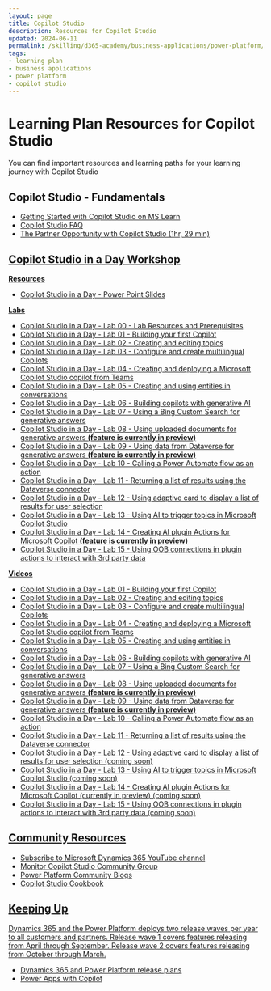 ```yaml
---
layout: page
title: Copilot Studio
description: Resources for Copilot Studio
updated: 2024-06-11
permalink: /skilling/d365-academy/business-applications/power-platform/copilot-studio
tags:
- learning plan
- business applications
- power platform
- copilot studio
---
```


# Learning Plan Resources for Copilot Studio

You can find important resources and learning paths for your learning journey with Copilot Studio

## Copilot Studio - Fundamentals

* <a href="https://learn.microsoft.com/en-us/microsoft-copilot-studio/fundamentals-what-is-copilot-studio" target="_blank">Getting Started with Copilot Studio on MS Learn
* <a href="https://www.microsoft.com/en-us/microsoft-copilot/microsoft-copilot-studio#FAQ" target="_blank">Copilot Studio FAQ
* <a href="https://cloudpartners.transform.microsoft.com/download?assetname=assets%2FTraining%20Videos%2FModern%20Work%2FThe-Partner-Opportunity-with-Microsoft-Copilot-Studio.mp4" target="_blank">The Partner Opportunity with Copilot Studio (1hr, 29 min)

## Copilot Studio in a Day Workshop
**Resources**
* <a href="https://www.dropbox.com/scl/fi/6i086h58sg1yv4l4lxq6y/Copilot-Studio-Hands-on-Workshop-Partner-Copy.pdf?rlkey=bo5vhkkk4zy37dplnvpinygv7&st=ag4k66q6&dl=1" target="_blank">Copilot Studio in a Day - Power Point Slides

**Labs**
* <a href="https://www.dropbox.com/scl/fo/semb7hwx2i8woe675azr5/APCSQj2kCxrAF9Yx2rdp1vs?rlkey=tcu80pa1dn2qatpcrk70lsp7u&st=7o2j7c6j&dl=1" target="_blank">Copilot Studio in a Day - Lab 00 - Lab Resources and Prerequisites
* <a href="https://www.dropbox.com/scl/fi/xsdb45oubjeuct0dhnwwz/1-Lab_Building-your-first-copilot-Copy.docx?rlkey=904otrdzkno49h1s4vyuv8px4&st=28pvsltn&dl=1" target="_blank">Copilot Studio in a Day - Lab 01 - Building your first Copilot
* <a href="https://www.dropbox.com/scl/fi/sxi4iifvfl5gnu26xwa61/2-Lab_Creating-and-editing-a-topic-with-Copilot-Copy.docx?rlkey=tmpz0tv94i5r5nbxixxhhv192&st=jc8ylg03&dl=1" target="_blank">Copilot Studio in a Day - Lab 02 - Creating and editing topics
* <a href="https://www.dropbox.com/scl/fi/7ezbthutx8qf659ryxywk/3-Lab_Configuring-and-creating-multilingual-copilots.docx?rlkey=a3tcqpivt0cz9l8ullhisbwur&st=4ylcmq5b&dl=1" target="_blank">Copilot Studio in a Day - Lab 03 - Configure and create multilingual Copilots
* <a href="https://www.dropbox.com/scl/fi/6y69yikpkr5xx4535e228/4-Lab_Creating-and-deploying-a-custom-copilot-from-Teams.docx?rlkey=nyivz44ye9uvkoe8d0chdi083&st=dkwe2c23&dl=1" target="_blank">Copilot Studio in a Day - Lab 04 - Creating and deploying a Microsoft Copilot Studio copilot from Teams
* <a href="https://www.dropbox.com/scl/fi/fxm81vdakt153rllkr1ba/5-Lab_Creating-and-using-entities-in-conversations.pdf?rlkey=ceuilkbmacahz1mxf02hn6908&st=fxhpt6fo&dl=1" target="_blank">Copilot Studio in a Day - Lab 05 - Creating and using entities in conversations
* <a href="https://www.dropbox.com/scl/fi/0zurtbqgyg313pfx4ftdn/6-Lab_Using-website-URL-for-generative-answers.pdf?rlkey=dwcxjxa186iqr6lna5u5eg2i1&st=7q8nnuec&dl=1" target="_blank">Copilot Studio in a Day - Lab 06 - Building copilots with generative AI
* <a href="https://www.dropbox.com/scl/fi/3mfzt5f6jjhrgvwci6a98/7-Lab_Using-a-Bing-Custom-Search-for-generative-answers.pdf?rlkey=szp4he2f4q2wglmatumpeu0qf&st=791gqewt&dl=1" target="_blank">Copilot Studio in a Day - Lab 07 - Using a Bing Custom Search for generative answers
* <a href="https://www.dropbox.com/scl/fi/y08pur0rvlzy4qe1z5boe/8-Lab_Using-uploaded-documents-for-generative-answers.pdf?rlkey=kaedpzu186708xucvumktn73h&st=tl0z19o4&dl=1" target="_blank">Copilot Studio in a Day - Lab 08 - Using uploaded documents for generative answers **(feature is currently in preview)** 
* <a href="https://www.dropbox.com/scl/fi/81x3jhubobq5ecdg746sx/9-Lab_Using-data-in-Dataverse-for-generative-answers.pdf?rlkey=dyq1xn0d5tqkevharzpbn3ag7&st=k86mnon4&dl=1" target="_blank">Copilot Studio in a Day - Lab 09 - Using data from Dataverse for generative answers **(feature is currently in preview)** 
* <a href="https://www.dropbox.com/scl/fi/mn3odm01sxcwb03ppii9m/10-Lab_Calling-a-Power-Automate-flow-as-an-action.pdf?rlkey=4qyyu7bv5gpdydf519zg659ru&st=81u01718&dl=1" target="_blank">Copilot Studio in a Day - Lab 10 - Calling a Power Automate flow as an action 
* <a href="https://www.dropbox.com/scl/fi/ruetbx3v89s8n63tlrfmd/11-Lab_Returning-a-list-of-results-from-Dataverse-using-Power-Automate.pdf?rlkey=xphx5yuth11gjdb57pcb93gc5&st=ur3y1jlj&dl=1" target="_blank">Copilot Studio in a Day - Lab 11 - Returning a list of results using the Dataverse connector
* <a href="https://www.dropbox.com/scl/fi/n880n5u20k7zrwn62bxo6/12-Lab_Using-adaptive-card-to-display-a-list-of-results-for-user-selection.pdf?rlkey=u3u048dktjuaefiv5qk3jpung&st=3sehohqg&dl=1" target="_blank">Copilot Studio in a Day - Lab 12 - Using adaptive card to display a list of results for user selection 
* <a href="https://www.dropbox.com/scl/fi/1tmvshxefupf4idinl0zl/13-Lab_Using-AI-triggers-in-Microsoft-Copilot-Studio.pdf?rlkey=by7pmmm3nr7c7v1ly05ho52dy&e=2&st=xl35fr21&dl=1" target="_blank">Copilot Studio in a Day - Lab 13 - Using AI to trigger topics in Microsoft Copilot Studio
* <a href="https://www.dropbox.com/scl/fi/h3nknij9q0va80984f84u/14-Lab_Creating-AI-plugins-to-extend-Microsoft-Copilot.pdf?rlkey=q750swhmgjjd1hprv1g4rwbl7&st=u6x22gww&dl=1" target="_blank">Copilot Studio in a Day - Lab 14 - Creating AI plugin Actions for Microsoft Copilot **(feature is currently in preview)** 
* <a href="https://www.dropbox.com/scl/fi/b9azwlqqw3kgb9vbinm2x/15-Lab_Using-OOB-connectors-in-plugin-actions-to-interact-with-3rd-party-data.pdf?rlkey=gtnoxc7znfgvj46swv0ntbptk&st=ifcxt2u4&dl=1" target="_blank">Copilot Studio in a Day - Lab 15 - Using OOB connections in plugin actions to interact with 3rd party data

**Videos**
* <a href="https://youtu.be/ukckSVuSois" target="_blank">Copilot Studio in a Day - Lab 01 - Building your first Copilot
* <a href="https://youtu.be/dI9VqzsBjo4" target="_blank">Copilot Studio in a Day - Lab 02 - Creating and editing topics
* <a href="https://youtu.be/sZhM3osr-z0" target="_blank">Copilot Studio in a Day - Lab 03 - Configure and create multilingual Copilots
* <a href="https://youtu.be/28mZL4hiV1Q" target="_blank">Copilot Studio in a Day - Lab 04 - Creating and deploying a Microsoft Copilot Studio copilot from Teams
* <a href="https://youtu.be/RSoGmEAcEL4" target="_blank">Copilot Studio in a Day - Lab 05 - Creating and using entities in conversations
* <a href="https://youtu.be/RViIB_uxzE8" target="_blank">Copilot Studio in a Day - Lab 06 - Building copilots with generative AI
* <a href="https://youtu.be/6Eryd0ege3s" target="_blank">Copilot Studio in a Day - Lab 07 - Using a Bing Custom Search for generative answers
* <a href="https://youtu.be/UaGOpv9gqxQ" target="_blank">Copilot Studio in a Day - Lab 08 - Using uploaded documents for generative answers **(feature is currently in preview)** 
* <a href="https://youtu.be/n98XZ8gWVNo" target="_blank">Copilot Studio in a Day - Lab 09 - Using data from Dataverse for generative answers **(feature is currently in preview)** 
* <a href="https://youtu.be/FDZ2ITV9zN8" target="_blank">Copilot Studio in a Day - Lab 10 - Calling a Power Automate flow as an action 
* <a href="https://youtu.be/gjhdnxB84ns" target="_blank">Copilot Studio in a Day - Lab 11 - Returning a list of results using the Dataverse connector
* Copilot Studio in a Day - Lab 12 - Using adaptive card to display a list of results for user selection (coming soon)
* Copilot Studio in a Day - Lab 13 - Using AI to trigger topics in Microsoft Copilot Studio (coming soon)
* Copilot Studio in a Day - Lab 14 - Creating AI plugin Actions for Microsoft Copilot (currently in preview) (coming soon)
* Copilot Studio in a Day - Lab 15 - Using OOB connections in plugin actions to interact with 3rd party data (coming soon)

## Community Resources
* <a href="https://www.youtube.com/@MicrosoftDynamics365/playlists" target="_blank">Subscribe to Microsoft Dynamics 365 YouTube channel
* <a href="https://powerusers.microsoft.com/t5/Copilot-Studio-Community/ct-p/PVACommunity" target="_blank">Monitor Copilot Studio Community Group
* <a href="https://communitypowerplatformprod.powerappsportals.com/blogs/" target="_blank">Power Platform Community Blogs
* <a href="https://powerusers.microsoft.com/t5/Copilot-Studio-Cookbook/bd-p/cs_cookbooks" target="_blank">Copilot Studio Cookbook
  
## Keeping Up 
Dynamics 365 and the Power Platform deploys two release waves per year to all customers and partners. Release wave 1 covers features releasing from April through September.  Release wave 2 covers features releasing from October through March.

* <a href="https://docs.microsoft.com/en-us/dynamics365/release-plans/" target="_blank">Dynamics 365 and Power Platform release plans </a>
* <a href="https://cloudblogs.microsoft.com/powerplatform/2023/03/16/power-platform-is-leading-a-new-era-of-ai-generated-low-code-app-development/" target="_blank">Power Apps with Copilot </a>
